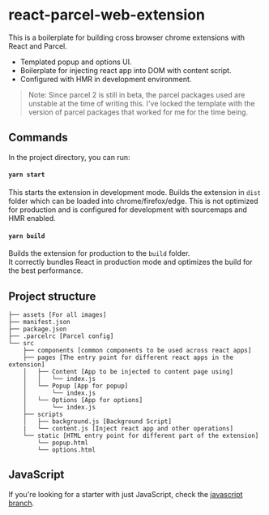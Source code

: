# react-parcel-web-extension
This is a boilerplate for building cross browser chrome extensions with React and Parcel. 

- Templated popup and options UI.
- Boilerplate for injecting react app into DOM with content script.
- Configured with HMR in development environment.

> Note: Since parcel 2 is still in beta, the parcel packages used are unstable at the time of writing this. 
> I've locked the template with the version of parcel packages that worked for me for the time being.

## Commands

In the project directory, you can run:

#### `yarn start`
This starts the extension in development mode. Builds the extension in `dist` folder which can be loaded into chrome/firefox/edge.
This is not optimized for production and is configured for development with sourcemaps and HMR enabled.

#### `yarn build`
Builds the extension for production to the `build` folder.<br /> It correctly bundles
React in production mode and optimizes the build for the best performance.


## Project structure

```
├── assets [For all images]
├── manifest.json
├── package.json
├── .parcelrc [Parcel config]
└── src
    ├── components [common components to be used across react apps]
    ├── pages [The entry point for different react apps in the extension]
    │   ├── Content [App to be injected to content page using]
    │   │   └── index.js
    │   └── Popup [App for popup]
    │       └── index.js
    │   └── Options [App for options]
    │       └── index.js
    ├── scripts
    │   ├── background.js [Background Script]
    |   └── content.js [Inject react app and other operations]
    └── static [HTML entry point for different part of the extension]
        └── popup.html
        └── options.html
```

## JavaScript
If you're looking for a starter with just JavaScript, check the [javascript branch](https://github.com/sumdook/react-parcel-web-extension/tree/javascript).